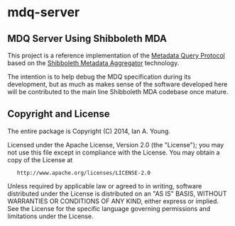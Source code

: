 # mdq-server

## MDQ Server Using Shibboleth MDA

This project is a reference implementation of the
[Metadata Query Protocol](https://github.com/iay/md-query)
based on the [Shibboleth Metadata Aggregator](https://wiki.shibboleth.net/confluence/display/MA1/Home)
technology.

The intention is to help debug the MDQ specification during its development, but as much as makes sense of
the software developed here will be contributed to the main line Shibboleth MDA codebase once mature.

## Copyright and License

The entire package is Copyright (C) 2014, Ian A. Young.

Licensed under the Apache License, Version 2.0 (the "License");
you may not use this file except in compliance with the License.
You may obtain a copy of the License at

       http://www.apache.org/licenses/LICENSE-2.0

Unless required by applicable law or agreed to in writing, software
distributed under the License is distributed on an "AS IS" BASIS,
WITHOUT WARRANTIES OR CONDITIONS OF ANY KIND, either express or implied.
See the License for the specific language governing permissions and
limitations under the License.
